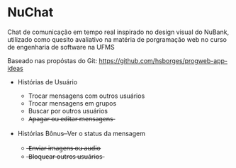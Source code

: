 # NuChat
Chat de comunicação em tempo real inspirado no design visual do NuBank, utilizado como quesito avaliativo na matéria de porgramação web no curso de engenharia de software na UFMS

Baseado nas propóstas do Git: https://github.com/hsborges/progweb-app-ideas

- Histórias de Usuário
  - Trocar mensagens com outros usuários
  - Trocar mensagens em grupos
  - Buscar por outros usuários
  - A̶p̶a̶g̶a̶r̶ ̶o̶u̶ ̶e̶d̶i̶t̶a̶r̶ ̶m̶e̶n̶s̶a̶g̶e̶n̶s̶

- Histórias Bônus
  ̶  Ver o status da mensagem
  - ̶E̶n̶v̶i̶a̶r̶ ̶i̶m̶a̶g̶e̶n̶s̶ ̶o̶u̶ ̶a̶u̶d̶i̶o̶
  - ̶B̶l̶o̶q̶u̶e̶a̶r̶ ̶o̶u̶t̶r̶o̶s̶ ̶u̶s̶u̶á̶r̶i̶o̶s̶
